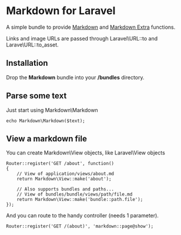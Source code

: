 # Markdown for Laravel

A simple bundle to provide [Markdown](http://daringfireball.net/projects/markdown/) and [Markdown Extra](http://michelf.com/projects/php-markdown/) functions.

Links and image URLs are passed through Laravel\URL::to and Larave\URL::to_asset.

## Installation

Drop the **Markdown** bundle into your **/bundles** directory.

## Parse some text

Just start using Markdown\Markdown

    echo Markdown\Markdown($text);

## View a markdown file

You can create Markdown\View objects, like Laravel\View objects

	Router::register('GET /about', function()
	{
		// View of application/views/about.md
		return Markdown\View::make('about');

		// Also supports bundles and paths...
		// View of bundles/bundle/views/path/file.md
		return Markdown\View::make('bundle::path.file');
	});

And you can route to the handy controller (needs 1 parameter).

	Router::register('GET /(about)', 'markdown::page@show');

